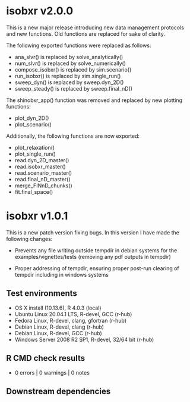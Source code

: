 # isobxr v2.0.0

This is a new major release introducing new data management protocols and new functions.
Old functions are replaced for sake of clarity.

The following exported functions were replaced as follows:
* ana_slvr() is replaced by solve_analytically()
* num_slvr() is replaced by solve_numerically()
* compose_isobxr() is replaced by sim.scenario()
* run_isobxr() is replaced by sim.single_run()
* sweep_dyn() is replaced by sweep.dyn_2D()
* sweep_steady() is replaced by sweep.final_nD()

The shinobxr_app() function was removed and replaced by new plotting functions:
* plot_dyn_2D()
* plot_scenario()

Additionally, the following functions are now exported:
* plot_relaxation()
* plot_single_run()
* read.dyn_2D_master()
* read.isobxr_master()
* read.scenario_master()
* read.final_nD_master()
* merge_FINnD_chunks()
* fit.final_space()

# isobxr v1.0.1

This is a new patch version fixing bugs. In this version I have made the following changes:

* Prevents any file writing outside tempdir in debian systems 
  for the examples/vignettes/tests
  (removing any pdf outputs in tempdir)

* Proper addressing of tempdir, 
  ensuring proper post-run clearing of tempdir including in windows systems

## Test environments
* OS X install (10.13.6), R 4.0.3 (local)
* Ubuntu Linux 20.04.1 LTS, R-devel, GCC (r-hub)
* Fedora Linux, R-devel, clang, gfortran  (r-hub)
* Debian Linux, R-devel, clang  (r-hub)
* Debian Linux, R-devel, GCC  (r-hub)
* Windows Server 2008 R2 SP1, R-devel, 32/64 bit (r-hub)


## R CMD check results

* 0 errors | 0 warnings | 0 notes 

## Downstream dependencies


